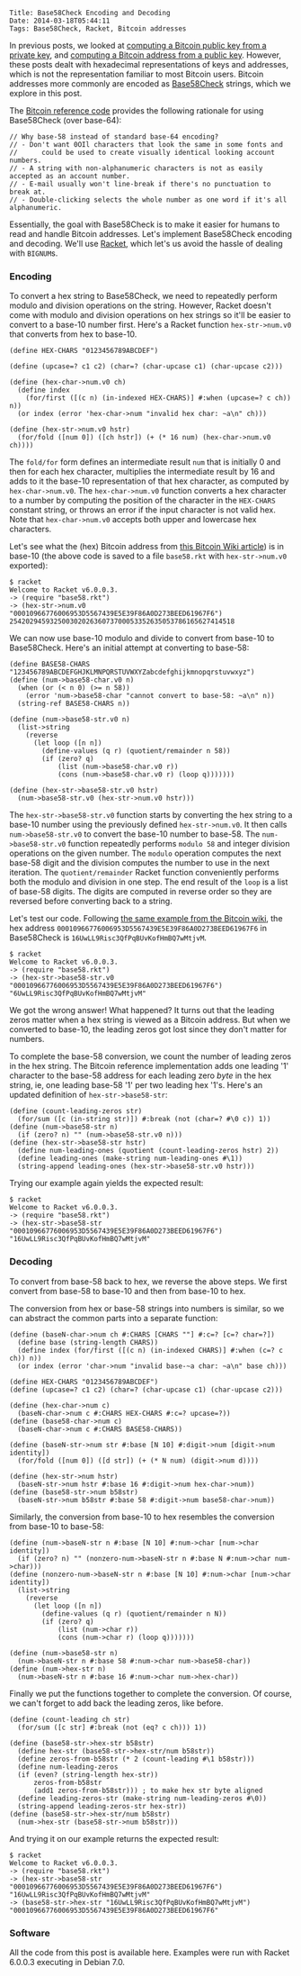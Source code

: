     Title: Base58Check Encoding and Decoding
    Date: 2014-03-18T05:44:11
    Tags: Base58Check, Racket, Bitcoin addresses

In previous posts, we looked at
[computing a Bitcoin public key from a private key][LiT:pubfrompriv],
and [computing a Bitcoin address from a public key][LiT:ffi]. However,
these posts dealt with hexadecimal representations of keys and
addresses, which is not the representation familiar to most Bitcoin
users. Bitcoin addresses more commonly are encoded as
[Base58Check][bwiki:b58] strings, which we explore in this post.

[LiT:pubfrompriv]: http://www.lostintransaction.com/blog/2014/03/14/deriving-a-bitcoin-public-key-from-a-private-key/ "Deriving a Bitcoin Public Key From a Private Key"
[LiT:ffi]: http://www.lostintransaction.com/blog/2014/03/15/adding-openssl-bindings-to-racket-via-its-ffi/ "Adding OpenSSL bindings to Racket via its FFI"
[bwiki:b58]: https://en.bitcoin.it/wiki/Base58Check_encoding "Base58Check encoding"

<!-- more -->

The [Bitcoin reference code][bitcoinsrc] provides the following
rationale for using Base58Check (over base-64):

    // Why base-58 instead of standard base-64 encoding?
    // - Don't want 0OIl characters that look the same in some fonts and
    //      could be used to create visually identical looking account numbers.
    // - A string with non-alphanumeric characters is not as easily accepted as an account number.
    // - E-mail usually won't line-break if there's no punctuation to break at.
    // - Double-clicking selects the whole number as one word if it's all alphanumeric.

[bitcoinsrc]: https://github.com/bitcoin/bitcoin/blob/f76c122e2eac8ef66f69d142231bd33c88a24c50/src/base58.h#L7-L12 "src/base58.h"

Essentially, the goal with Base58Check is to make it easier for humans
to read and handle Bitcoin addresses. Let's implement Base58Check
encoding and decoding. We'll use [Racket](http://racket-lang.org),
which let's us avoid the hassle of dealing with `BIGNUM`s.

### Encoding ###

To convert a hex string to Base58Check, we need to repeatedly perform
modulo and division operations on the string. However, Racket doesn't
come with modulo and division operations on hex strings so it'll be
easier to convert to a base-10 number first. Here's a Racket function
`hex-str->num.v0` that converts from hex to base-10.

```racket
(define HEX-CHARS "0123456789ABCDEF")

(define (upcase=? c1 c2) (char=? (char-upcase c1) (char-upcase c2)))

(define (hex-char->num.v0 ch)
  (define index 
    (for/first ([(c n) (in-indexed HEX-CHARS)] #:when (upcase=? c ch)) n))
  (or index (error 'hex-char->num "invalid hex char: ~a\n" ch)))
	  
(define (hex-str->num.v0 hstr)
  (for/fold ([num 0]) ([ch hstr]) (+ (* 16 num) (hex-char->num.v0 ch))))
```

The `fold/for` form defines an intermediate result `num` that is
initially 0 and then for each hex character, multiplies the
intermediate result by 16 and adds to it the base-10 representation of
that hex character, as computed by `hex-char->num.v0`. The
`hex-char->num.v0` function converts a hex character to a number by
computing the position of the character in the `HEX-CHARS` constant
string, or throws an error if the input character is not valid
hex. Note that `hex-char->num.v0` accepts both upper and lowercase hex
characters.

Let's see what the (hex) Bitcoin address from
[this Bitcoin Wiki article][bwiki:addr]) is in base-10 (the above code
is saved to a file `base58.rkt` with `hex-str->num.v0` exported):

[bwiki:addr]: https://en.bitcoin.it/wiki/Technical_background_of_version_1_Bitcoin_addresses "Technical background of version 1 Bitcoin addresses"

    $ racket
    Welcome to Racket v6.0.0.3.
    -> (require "base58.rkt")
    -> (hex-str->num.v0 "00010966776006953D5567439E5E39F86A0D273BEED61967F6")
    25420294593250030202636073700053352635053786165627414518

We can now use base-10 modulo and divide to convert from base-10 to
Base58Check. Here's an initial attempt at converting to base-58:

```racket
(define BASE58-CHARS "123456789ABCDEFGHJKLMNPQRSTUVWXYZabcdefghijkmnopqrstuvwxyz")
(define (num->base58-char.v0 n)
  (when (or (< n 0) (>= n 58))
    (error 'num->base58-char "cannot convert to base-58: ~a\n" n))
  (string-ref BASE58-CHARS n))
  
(define (num->base58-str.v0 n)
  (list->string
    (reverse
	  (let loop ([n n])
	    (define-values (q r) (quotient/remainder n 58))
		(if (zero? q)
            (list (num->base58-char.v0 r))
			(cons (num->base58-char.v0 r) (loop q)))))))

(define (hex-str->base58-str.v0 hstr) 
  (num->base58-str.v0 (hex-str->num.v0 hstr)))
```

The `hex-str->base58-str.v0` function starts by converting the hex
string to a base-10 number using the previously defined
`hex-str->num.v0`. It then calls `num->base58-str.v0` to convert the
base-10 number to base-58. The `num->base58-str.v0` function
repeatedly performs `modulo 58` and integer division operations on the
given number. The `modulo` operation computes the next base-58 digit
and the division computes the number to use in the next iteration. The
`quotient/remainder` Racket function conveniently performs both the
modulo and division in one step. The end result of the `loop` is a
list of base-58 digits. The digits are computed in reverse order so
they are reversed before converting back to a string.

Let's test our code. Following
[the same example from the Bitcoin wiki][bwiki:addr], the hex address
`00010966776006953D5567439E5E39F86A0D273BEED61967F6` in Base58Check is
`16UwLL9Risc3QfPqBUvKofHmBQ7wMtjvM`.

    $ racket
	Welcome to Racket v6.0.0.3.
	-> (require "base58.rkt")
	-> (hex-str->base58-str.v0 "00010966776006953D5567439E5E39F86A0D273BEED61967F6")
	"6UwLL9Risc3QfPqBUvKofHmBQ7wMtjvM"

We got the wrong answer! What happened? It turns out that the leading
zeros matter when a hex string is viewed as a Bitcoin address. But
when we converted to base-10, the leading zeros got lost since they
don't matter for numbers.

To complete the base-58 conversion, we count the number of leading
zeros in the hex string. The Bitcoin reference implementation adds one
leading '1' character to the base-58 address for each leading zero
*byte* in the hex string, ie, one leading base-58 '1' per two leading
hex '1's. Here's an updated definition of `hex-str->base58-str`:

```racket
(define (count-leading-zeros str)
  (for/sum ([c (in-string str)]) #:break (not (char=? #\0 c)) 1))
(define (num->base58-str n)
  (if (zero? n) "" (num->base58-str.v0 n)))
(define (hex-str->base58-str hstr)
  (define num-leading-ones (quotient (count-leading-zeros hstr) 2))
  (define leading-ones (make-string num-leading-ones #\1))
  (string-append leading-ones (hex-str->base58-str.v0 hstr)))
```

Trying our example again yields the expected result:

    $ racket
	Welcome to Racket v6.0.0.3.
	-> (require "base58.rkt")
	-> (hex-str->base58-str "00010966776006953D5567439E5E39F86A0D273BEED61967F6")
	"16UwLL9Risc3QfPqBUvKofHmBQ7wMtjvM"

### Decoding ###

To convert from base-58 back to hex, we reverse the above steps. We
first convert from base-58 to base-10 and then from base-10 to
hex. 

The conversion from hex or base-58 strings into numbers is
similar, so we can abstract the common parts into a separate function:

```racket
(define (baseN-char->num ch #:CHARS [CHARS ""] #:c=? [c=? char=?])
  (define base (string-length CHARS))
  (define index (for/first ([(c n) (in-indexed CHARS)] #:when (c=? c ch)) n))
  (or index (error 'char->num "invalid base-~a char: ~a\n" base ch)))

(define HEX-CHARS "0123456789ABCDEF")
(define (upcase=? c1 c2) (char=? (char-upcase c1) (char-upcase c2)))

(define (hex-char->num c) 
  (baseN-char->num c #:CHARS HEX-CHARS #:c=? upcase=?))
(define (base58-char->num c) 
  (baseN-char->num c #:CHARS BASE58-CHARS))
			
(define (baseN-str->num str #:base [N 10] #:digit->num [digit->num identity])
  (for/fold ([num 0]) ([d str]) (+ (* N num) (digit->num d))))

(define (hex-str->num hstr)
  (baseN-str->num hstr #:base 16 #:digit->num hex-char->num))
(define (base58-str->num b58str)
  (baseN-str->num b58str #:base 58 #:digit->num base58-char->num))
```

Similarly, the conversion from base-10 to hex resembles the conversion
from base-10 to base-58:

```racket
(define (num->baseN-str n #:base [N 10] #:num->char [num->char identity])
  (if (zero? n) "" (nonzero-num->baseN-str n #:base N #:num->char num->char)))
(define (nonzero-num->baseN-str n #:base [N 10] #:num->char [num->char identity])
  (list->string
    (reverse
      (let loop ([n n])
        (define-values (q r) (quotient/remainder n N))
        (if (zero? q)
            (list (num->char r))
            (cons (num->char r) (loop q)))))))

(define (num->base58-str n)
  (num->baseN-str n #:base 58 #:num->char num->base58-char))
(define (num->hex-str n)
  (num->baseN-str n #:base 16 #:num->char num->hex-char))
```

Finally we put the functions together to complete the conversion. Of
course, we can't forget to add back the leading zeros, like before.

```racket
(define (count-leading ch str)
  (for/sum ([c str] #:break (not (eq? c ch))) 1))
  
(define (base58-str->hex-str b58str)
  (define hex-str (base58-str->hex-str/num b58str))
  (define zeros-from-b58str (* 2 (count-leading #\1 b58str)))
  (define num-leading-zeros
  (if (even? (string-length hex-str))
      zeros-from-b58str
      (add1 zeros-from-b58str))) ; to make hex str byte aligned
  (define leading-zeros-str (make-string num-leading-zeros #\0))
  (string-append leading-zeros-str hex-str))
(define (base58-str->hex-str/num b58str)
  (num->hex-str (base58-str->num b58str)))
```

And trying it on our example returns the expected result:

    $ racket
    Welcome to Racket v6.0.0.3.
    -> (require "base58.rkt")
    -> (hex-str->base58-str "00010966776006953D5567439E5E39F86A0D273BEED61967F6")
    "16UwLL9Risc3QfPqBUvKofHmBQ7wMtjvM"
	-> (base58-str->hex-str "16UwLL9Risc3QfPqBUvKofHmBQ7wMtjvM")
    "00010966776006953D5567439E5E39F86A0D273BEED61967F6"

### Software

All the code from this post is available here. Examples were run with
Racket 6.0.0.3 executing in Debian 7.0.

<!--todo: explain decode code-->
